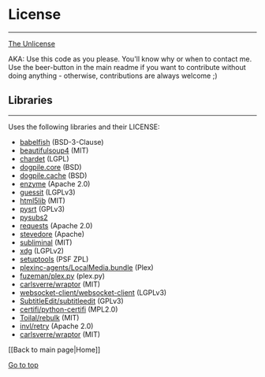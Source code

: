 # License
-------
[The Unlicense](http://unlicense.org/)

AKA: Use this code as you please. You'll know why or when to contact me.
Use the beer-button in the main readme if you want to contribute without doing anything - otherwise, contributions are always welcome ;)

## Libraries
---------
Uses the following libraries and their LICENSE:
- [babelfish](https://pypi.python.org/pypi/babelfish/) (BSD-3-Clause)
- [beautifulsoup4](https://pypi.python.org/pypi/beautifulsoup4/) (MIT)
- [chardet](https://pypi.python.org/pypi/chardet/) (LGPL)
- [dogpile.core](https://pypi.python.org/pypi/dogpile.core/) (BSD)
- [dogpile.cache](https://pypi.python.org/pypi/dogpile.cache/) (BSD)
- [enzyme](https://pypi.python.org/pypi/enzyme/) (Apache 2.0)
- [guessit](https://pypi.python.org/pypi/guessit/) (LGPLv3)
- [html5lib](https://pypi.python.org/pypi/html5lib/) (MIT)
- [pysrt](https://pypi.python.org/pypi/pysrt/) (GPLv3)
- [pysubs2](https://github.com/tkarabela/pysubs2/blob/master/LICENSE.txt)
- [requests](https://pypi.python.org/pypi/requests/) (Apache 2.0)
- [stevedore](https://pypi.python.org/pypi/stevedore/) (Apache)
- [subliminal](https://pypi.python.org/pypi/subliminal/) (MIT)
- [xdg](https://pypi.python.org/pypi/pyxdg/) (LGPLv2)
- [setuptools](https://pypi.python.org/pypi/setuptools/) (PSF ZPL)
- [plexinc-agents/LocalMedia.bundle](https://github.com/plexinc-agents/LocalMedia.bundle) (Plex)
- [fuzeman/plex.py](https://github.com/fuzeman/plex.py) (plex.py)
- [carlsverre/wraptor](https://github.com/carlsverre/wraptor) (MIT)
- [websocket-client/websocket-client](https://github.com/websocket-client/websocket-client) (LGPLv3)
- [SubtitleEdit/subtitleedit](https://github.com/SubtitleEdit/subtitleedit) (GPLv3)
- [certifi/python-certifi](https://github.com/certifi/python-certifi) (MPL2.0)
- [Toilal/rebulk](https://github.com/Toilal/rebulk) (MIT)
- [invl/retry](https://github.com/invl/retry) (Apache 2.0)
- [carlsverre/wraptor](https://github.com/carlsverre/wraptor) (MIT)

[[Back to main page|Home]]

[Go to top](#top)